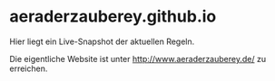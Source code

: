 aeraderzauberey.github.io
=========================

Hier liegt ein Live-Snapshot der aktuellen Regeln.

Die eigentliche Website ist unter http://www.aeraderzauberey.de/ zu erreichen.
